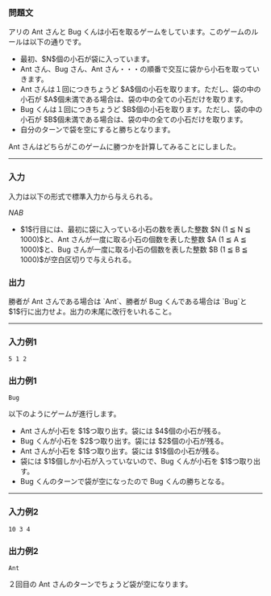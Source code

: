 
<div>

<div>

<div>

<section>

### **問題文**

<p>
アリの Ant さんと Bug くんは小石を取るゲームをしています。このゲームのルールは以下の通りです。
</p>

<ul>

<li>
最初、$N$個の小石が袋に入っています。
</li>

<li>
Ant さん、Bug さん、Ant さん・・・の順番で交互に袋から小石を取っていきます。
</li>

<li>
Ant さんは１回につきちょうど $A$個の小石を取ります。ただし、袋の中の小石が $A$個未満である場合は、袋の中の全ての小石だけを取ります。
</li>

<li>
Bug くんは１回につきちょうど $B$個の小石を取ります。ただし、袋の中の小石が $B$個未満である場合は、袋の中の全ての小石だけを取ります。
</li>

<li>
自分のターンで袋を空にすると勝ちとなります。
</li>

</ul>

<p>
Ant さんはどちらがこのゲームに勝つかを計算してみることにしました。
</p>

</section>

</div>

---

<div>

<div>

<section>

### **入力**

<p>
入力は以下の形式で標準入力から与えられる。
</p>

<div>

$N$$A$$B$
</div>

<ul>

<li>
$1$行目には、最初に袋に入っている小石の数を表した整数 $N (1 ≦ N ≦ 1000)$と、Ant さんが一度に取る小石の個数を表した整数 $A (1 ≦ A ≦ 1000)$と、Bug さんが一度に取る小石の個数を表した整数 $B (1 ≦ B  ≦ 1000)$が空白区切りで与えられる。
</li>

</ul>

</section>

</div>

<div>

<section>

### **出力**

<p>
勝者が Ant さんである場合は `Ant`、勝者が Bug くんである場合は `Bug`と $1$行に出力せよ。出力の末尾に改行をいれること。
</p>

</section>

</div>

</div>

---

<div>

<section>

### **入力例1**

```
5 1 2
```

</section>

</div>

<div>

<section>

### **出力例1**

```
Bug
```

<p>
以下のようにゲームが進行します。
</p>

<ul>

<li>
Ant さんが小石を $1$つ取り出す。袋には $4$個の小石が残る。
</li>

<li>
Bug くんが小石を $2$つ取り出す。袋には $2$個の小石が残る。
</li>

<li>
Ant さんが小石を $1$つ取り出す。袋には $1$個の小石が残る。
</li>

<li>
袋には $1$個しか小石が入っていないので、Bug くんが小石を $1$つ取り出す。
</li>

<li>
Bug くんのターンで袋が空になったので Bug くんの勝ちとなる。
</li>

</ul>

</section>

</div>

---

<div>

<section>

### **入力例2**

```
10 3 4
```

</section>

</div>

<div>

<section>

### **出力例2**

```
Ant
```

<p>
２回目の Ant さんのターンでちょうど袋が空になります。
</p>

</section>

</div>

</div>

</div>
